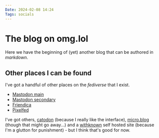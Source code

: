 ```yaml
---
Date: 2024-02-08 14:24
Tags: socials
---
```


# The blog on omg.lol

Here we have the beginning of (yet) another blog that can be authored in _markdown_. 

## Other places I can be found
I've got a handful of other places on the _fediverse_ that I exist.
- [Mastodon main](https://social.targaryen.house/@swrogers)
- [Mastodon secondary](https://social.lol/@swrogers)
- [Friendica](https://venera.social/profile/swrogers)
- [Pixelfed](https://pixelfed.social/i/web/profile/339569517325848576)

I've got others, [catodon](https://catodon.social/@swrogers) (because I really like the interface), [micro.blog](https://micro.blog/swrogers) (though that might go away...) and a [withknown](https://known.swrlab.org/) self hosted site (because I'm a glutton for punishment) - but I think that's good for now.
